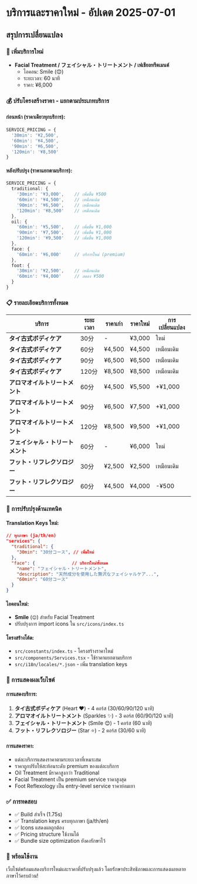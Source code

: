 # บริการและราคาใหม่ - อัปเดต 2025-07-01

## สรุปการเปลี่ยนแปลง

### 🎯 เพิ่มบริการใหม่
- **Facial Treatment / フェイシャル・トリートメント / เฟเชียลทรีตเมนต์**
  - ไอคอน: Smile (😊)
  - ระยะเวลา: 60 นาที
  - ราคา: ¥6,000

### 💰 ปรับโครงสร้างราคา - แยกตามประเภทบริการ

#### ก่อนหน้า (ราคาเดียวทุกบริการ):
```typescript
SERVICE_PRICING = {
  '30min': '¥2,500',
  '60min': '¥4,500', 
  '90min': '¥6,500',
  '120min': '¥8,500'
}
```

#### หลังปรับปรุง (ราคาแยกตามบริการ):
```typescript
SERVICE_PRICING = {
  traditional: {
    '30min': '¥3,000',    // เพิ่มขึ้น ¥500
    '60min': '¥4,500',    // เหมือนเดิม
    '90min': '¥6,500',    // เหมือนเดิม
    '120min': '¥8,500'    // เหมือนเดิม
  },
  oil: {
    '60min': '¥5,500',    // เพิ่มขึ้น ¥1,000
    '90min': '¥7,500',    // เพิ่มขึ้น ¥1,000
    '120min': '¥9,500'    // เพิ่มขึ้น ¥1,000
  },
  face: {
    '60min': '¥6,000'     // บริการใหม่ (premium)
  },
  foot: {
    '30min': '¥2,500',    // เหมือนเดิม
    '60min': '¥4,000'     // ลดลง ¥500
  }
}
```

### 📋 รายละเอียดบริการทั้งหมด

| บริการ | ระยะเวลา | ราคาเก่า | ราคาใหม่ | การเปลี่ยนแปลง |
|--------|----------|-----------|-----------|----------------|
| **タイ古式ボディケア** | 30分 | - | ¥3,000 | ใหม่ |
| **タイ古式ボディケア** | 60分 | ¥4,500 | ¥4,500 | เหมือนเดิม |
| **タイ古式ボディケア** | 90分 | ¥6,500 | ¥6,500 | เหมือนเดิม |
| **タイ古式ボディケア** | 120分 | ¥8,500 | ¥8,500 | เหมือนเดิม |
| **アロマオイルトリートメント** | 60分 | ¥4,500 | ¥5,500 | +¥1,000 |
| **アロマオイルトリートメント** | 90分 | ¥6,500 | ¥7,500 | +¥1,000 |
| **アロマオイルトリートメント** | 120分 | ¥8,500 | ¥9,500 | +¥1,000 |
| **フェイシャル・トリートメント** | 60分 | - | ¥6,000 | ใหม่ |
| **フット・リフレクソロジー** | 30分 | ¥2,500 | ¥2,500 | เหมือนเดิม |
| **フット・リフレクソロジー** | 60分 | ¥4,500 | ¥4,000 | -¥500 |

### 🔧 การปรับปรุงด้านเทคนิค

#### Translation Keys ใหม่:
```json
// ทุกภาษา (ja/th/en)
"services": {
  "traditional": {
    "30min": "30分コース", // เพิ่มใหม่
  },
  "face": {              // บริการใหม่ทั้งหมด
    "name": "フェイシャル・トリートメント",
    "description": "天然成分を使用した贅沢なフェイシャルケア...",
    "60min": "60分コース"
  }
}
```

#### ไอคอนใหม่:
- **Smile** (`😊`) สำหรับ Facial Treatment
- ปรับปรุงการ import icons ใน `src/icons/index.ts`

#### โครงสร้างโค้ด:
- `src/constants/index.ts` - โครงสร้างราคาใหม่
- `src/components/Services.tsx` - ใช้ราคาแยกตามบริการ
- `src/i18n/locales/*.json` - เพิ่ม translation keys

### 🎨 การแสดงผลเว็บไซต์

#### การแสดงบริการ:
1. **タイ古式ボディケア** (Heart ❤️) - 4 คอร์ส (30/60/90/120 นาที)
2. **アロマオイルトリートメント** (Sparkles ✨) - 3 คอร์ส (60/90/120 นาที)  
3. **フェイシャル・トリートメント** (Smile 😊) - 1 คอร์ส (60 นาที)
4. **フット・リフレクソロジー** (Star ⭐) - 2 คอร์ส (30/60 นาที)

#### การแสดงราคา:
- แต่ละบริการแสดงราคาตามระยะเวลาที่เหมาะสม
- ราคาถูกปรับให้สะท้อนระดับ premium ของแต่ละบริการ
- Oil Treatment มีราคาสูงกว่า Traditional 
- Facial Treatment เป็น premium service ราคาสูงสุด
- Foot Reflexology เป็น entry-level service ราคาย่อมเยา

### ✅ การทดสอบ

- ✅ Build สำเร็จ (1.75s)
- ✅ Translation keys ครบทุกภาษา (ja/th/en)
- ✅ Icons แสดงผลถูกต้อง
- ✅ Pricing structure ใช้งานได้
- ✅ Bundle size optimization ยังคงรักษาไว้

### 🚀 พร้อมใช้งาน

เว็บไซต์พร้อมแสดงบริการใหม่และราคาที่ปรับปรุงแล้ว โดยรักษาประสิทธิภาพและการแสดงผลหลายภาษาไว้ครบถ้วน!